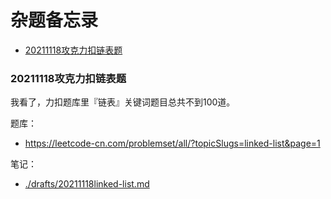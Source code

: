# 杂题备忘录

<!-- @import "[TOC]" {cmd="toc" depthFrom=3 depthTo=3 orderedList=false} -->

<!-- code_chunk_output -->

- [20211118攻克力扣链表题](#20211118攻克力扣链表题)

<!-- /code_chunk_output -->

### 20211118攻克力扣链表题

我看了，力扣题库里『链表』关键词题目总共不到100道。

题库：
- https://leetcode-cn.com/problemset/all/?topicSlugs=linked-list&page=1

笔记：
- [./drafts/20211118linked-list.md](./drafts/20211118linked-list.md)

